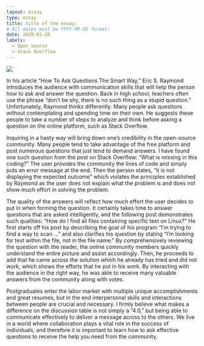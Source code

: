 ```yaml
---
layout: essay
type: essay
title: title of the essay;
# All dates must be YYYY-MM-DD format!
date: 2020-01-28
labels:
  - Open Source
  - Stack Overflow
---
```


<img class="ui medium left floated image" src="../images/">

In his article “How To Ask Questions The Smart Way,” Eric S. Raymond introduces the audience with communication skills that will help the person how to ask and answer the question. Back in high school, teachers often use the phrase “don’t be shy, there is no such thing as a stupid question.” Unfortunately, Raymond thinks differently. Many people ask questions without contemplating and spending time on their own. He suggests these people to take a number of steps to analyze and think before asking a question on the online platform, such as Stack Overflow.

Inquiring in a hasty way will bring down one’s credibility in the open-source community. Many people tend to take advantage of the free platform and post numerous questions that just tend to demand answers. I have found one such question from the post on Stack Overflow: “What is missing in this coding?” The user provides the community the lines of code and simply puts an error message at the end. Then the person states, “it is not displaying the expected outcome” which violates the principles established by Raymond as the user does not explain what the problem is and does not show much effort in solving the problem.

The quality of the answers will reflect how much effort the user decides to put in when forming the question. It certainly takes time to answer questions that are asked intelligently, and the following post demonstrates such qualities: “How do I find all files containing specific text on Linux?” He first starts off his post by describing the goal of his program “I’m trying to find a way to scan …” and also clarifies his question by stating “I’m looking for text within the file, not in the file name.” By comprehensively reviewing the question with the reader, the online community members quickly understand the entire picture and assist accordingly. Then, he proceeds to add that he came across the solution which he already has tried and did not work, which shows the efforts that he put in his work. By interacting with the audience in the right way, he was able to receive many valuable answers from the community along with votes. 

Postgraduates enter the labor market with multiple unique accomplishments and great resumes, but in the end interpersonal skills and interactions between people are crucial and necessary. I firmly believe what makes a difference on the discussion table is not simply a “4.0,” but being able to communicate effectively to deliver a message across to the others. We live in a world where collaboration plays a vital role in the success of individuals, and therefore it is important to learn how to ask effective questions to receive the help you need from the community.
